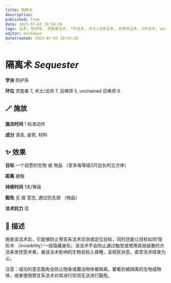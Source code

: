 ```yaml
---
title: 隔离术
description: 
published: true
date: 2023-07-03 19:59:28
tags: 法术, 防护系, 灵能者法术, 7环法术, 术士/法师法术, 召唤师法术, 5环法术, unchained 召唤师法术, 6环法术
editor: markdown
dateCreated: 2023-07-03 19:59:28
---
```


# **隔离术** *Sequester*

**学派** 防护系 

**环位** 灵能者 7, 术士/法师 7, 召唤师 5, unchained 召唤师 6

## 🪄 施放

**施法时间** 1 标准动作

**成分** 语言, 姿势, 材料

## ✨ 效果 

**目标** 一个自愿的生物 或 物品 （至多每等级2尺边长的立方体） 

**距离** 接触  

**持续时间** 1天/等级 

**豁免** 无 或 意志, 通过则无效 （物品）

**法术抗力** 否

## 📖 描述

施放该法术后，它能够防止预言系法术侦测或定位目标，同时还能让目标如同‘隐形术 （invisibility）’一般隐藏身形。该法术不会防止通过触觉或使用其他装置的方法来发现受术者。被该法术影响的生物会陷入昏睡，呈假死状态，直至法术结束为止。

注意：成功的意志豁免会防止随身或魔法物体被隔离。要看到被隔离的生物或物体，或者使用预言系法术对其进行侦测无法进行豁免。
    